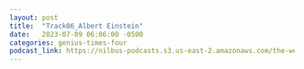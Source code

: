 ```yaml
---
layout: post
title:  "Track06_Albert Einstein"
date:   2023-07-09 06:06:00 -0500
categories: genius-times-four
podcast_link: https://nilbus-podcasts.s3.us-east-2.amazonaws.com/the-well-trained-mind/Genius%20Times%20Four/Track06_Albert%20Einstein.mp3
---
```

